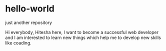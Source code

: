 # hello-world
just another repository

Hi everybody,
Hitesha here, I want to become a successful web developer and I am interested to learn new things which help me to develop new skills like coading.

